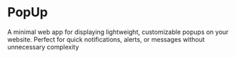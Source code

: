 # PopUp
A minimal web app for displaying lightweight, customizable popups on your website. Perfect for quick notifications, alerts, or messages without unnecessary complexity
